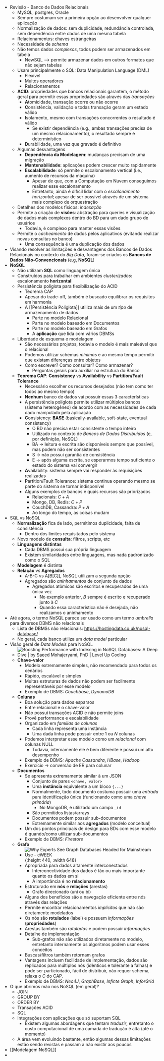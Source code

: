 - Revisão - Banco de Dados Relacionais
	- MySQL, postgres, Oracle
	- Sempre costumam ser a primeira opção ao desenvolver qualquer aplicação
	- Normalização de dados: sem duplicidade, redundância controlada, sem dependência entre dados de uma mesma tabela
	- Relacionamentos: chaves estrangeiras
	- Necessidade de *schema*
	- Não temos dados *complexos*, todos podem ser armazenados em tabela
		- NewSQL --> permite armazenar dados em outros formatos que não sejam tabelas
	- Usam principalmente o SQL: Data Manipulation Language (DML)
		- Flexível
		- Muitos operadores
		- Relacionamentos
	- **ACID**: propriedades que bancos relacionais garantem, o método geral para permitir essas propriedades são através das *transações*
		- **A**tomicidade, transação ocorre ou não ocorre
		- **C**onsistência, validação e todas transação geram um estado válido
		- **I**solamento, mesmo com transações concorrentes o resultado é válido
			- Se existir dependência (e.g., ambas transações precisa de um mesmo relacionamento), o resultado sempre é determinístico
		- **D**urabilidade, uma vez que gravado é definitivo
	- Algumas desvantagens
		- **Dependência da Modelagem**: mudanças precisam de uma migração
		- **Mantenabilidade**: aplicações podem crescer muito rapidamente
		- **Escalabilidade**: só permite o escalonamento vertical (i.e., aumento de recursos da máquina)
			- Apesar de que, com a Computação em Nuvem conseguimos realizar esse escalonamento
			- Entretanto, ainda é difícil lidar com o *escalonamento horizontal*; apesar de ser possível através de um sistema mais complexo de orquestração
	- Detalhes dos modelos físicos: *indexação*
	- Permite a criação de **visões**: abstração para queries e visualização de dados mais complexos dentro do BD para um dado grupo de usuários
		- Todavia, é complexo para manter essas visões
	- Permite o *cacheamento* de dados pelos aplicativos (evitando realizar novas consultas no banco)
		- Uma consequência é uma duplicação dos dados
- Visando resolver as limitações e desvantagens dos Bancos de Dados Relacionais no contexto do *Big Data*, foram-se criados os **Bancos de Dados Não-Convencionais** (e.g, **NoSQL**)
- **NoSQL**
	- Não utilizam **SQL** como linguagem única
	- Construídos para trabalhar em ambientes *clusterizados*: escalonamento **horizontal**
	- Persistência poliglota para flexibilização do ACID
		- Teorema CAP
		- Apesar do trade-off, também é buscado equilibrar os requisitos em harmonia
		- A [[Persistência Poliglota]] utiliza mais de um *tipo* de armazenamento de dados
			- Parte no modelo Relacional
			- Parte no modelo baseado em Documentos
			- Parte no modelo baseado em Grafos
			- A **aplicação** que lida com vários DBMSs
	- Liberdade de esquema e modelagem
		- São necessários projetos, todavia o modelo é mais maleável que o relacional
		- Podemos utilizar schemas *mínimos* e ao mesmo tempo permitir que existam diferenças entre objetos
		- Como escrever? Como consultar? Como armazenar?
			- Perguntas gerais para auxiliar na estrutura do Banco
	- **Teorema CAP**: **Consistency** vs **Availability** vs **Partition/Fault Tolerance**
		- Necessário escolher os recursos desejados (não tem como ter todos ao mesmo tempo)
		- **Nenhum** banco de dados vai possuir essas 3 características
		- A persistência poliglota permite utilizar múltiplos bancos (sistema heterogêneo) de acordo com as necessidades de cada dado manipulado pela aplicação
		- **C**onsistency: **BASE** (basically-available, soft-state, eventual consistency)
			- O BD não precisa estar consistente o tempo inteiro
			- Utilizado no contexto de *Bancos de Dados Distribuídos* (e, por definição, NoSQL)
			- BA -> leitura e escrita são disponíveis sempre que possível, mas podem não ser consistentes
			- S -> não possui garantia de consistência
			- E -> após alguma escrita, se esperarmos tempo suficiente o estado do sistema vai convergir
		- **A**vailability: sistema sempre vai responder às requisições realizadas
		- **P**artition/Fault Tolerance: sistema continua operando mesmo se parte do sistema se tornar indisponível
		- Alguns exemplos de bancos e quais recursos são priorizados
			- Relacionais: $C + A$
			- Mongo, DB, Redis: $C + P$
			- CouchDB, Cassandra: $P + A$
			- Ao longo do tempo, as coisas mudam
- SQL vs NoSQL
	- **Normalização** fica de lado, permitimos duplicidade, falta de consistência
		- Dentro dos limites requisitados pelo sistema
	- Novo modelo de **consulta**: filtros, scripts, etc
	- **Linguagens distintas**
		- Cada DBMS possui sua própria linguagem
		- Existem similaridades entre linguagens, mas nada padronizado como o SQL
	- **Modelagem** é distinta
	- **Relação** vs **Agregados**
		- A-B-C vs A[B[C]], NoSQL utilizam a segunda opção
		- Agregados são *aninhamentos* de conjunto de dados
			- Agregados atômicos são escritos e recuperados de uma única vez
				- No exemplo anterior, *B* sempre é escrito e recuperado junto à *C*
				- Quando essa característica não é desejada, não realizamos o aninhamento
- Até agora, o termo NoSQL parece ser usado como um termo *umbrella* para diversos DBMS não relacionais
	- Lista de DBMSs não relacionais: https://hostingdata.co.uk/nosql-database/
	- No geral, cada banco utiliza um *data model* particular
- Visão geral de *Data Models* para NoSQL
	- ![Boosting Performance with Indexing in NoSQL Databases: A Deep Dive | by  Saeed Mohajeryami, PhD | Level Up Coding](https://miro.medium.com/v2/resize:fit:1400/0*l2FRaRHZyO9PwPW0.png)
	- **Chave-valor**
		- Modelo extremamente simples, não recomendado para todos os cenários
		- Rápido, escalável e simples
		- Muitas estruturas de dados não podem ser facilmente representáveis por esse modelo
		- Exemplo de DBMS: *Couchbase*, *DynamoDB*
	- **Colunas**
		- Boa solução para dados esparsos
		- Entre relacional e o chave-valor
		- Não possui transações ACID e não permite joins
		- Provê performance e escalabilidade
		- Organizado em *famílias de colunas*
			- Cada linha representa uma instância
			- Uma dada linha pode possuir entre 1 ou $N$ colunas
		- Podemos interpretar esse modelo como um *relacional* com colunas NULL
			- Todavia, internamente ele é bem diferente e possui um alto desempenho
		- Exemplo de DBMS: *Apache Cassandra*, *HBase*, *Hadoop*
		- Exercício -> conversão de ER para colunar
	- **Documentos**
		- Se apresenta extremamente similar à um JSON
			- Conjunto de pares `<chave, valor>`
			- Uma **instância** equivalente a um bloco `{...}`
			- Normalmente, todo documento costuma possuir uma *entrada* para identificação única (funcionando como uma *chave primária*)
				- No MongoDB, é utilizado um campo `_id`
			- São permitidos listas/arrays
			- Documentos podem possuir sub-documentos
			- Extremamente similar aos **agregados** (modelo conceitual)
		- Um dos pontos principais de design para BDs com esse modelo é quando/como utilizar sub-documentos
		- Exemplo de DBMS: *Firestore*
	- **Grafo**
		- ![Why Experts See Graph Databases Headed for Mainstream Use - eWEEK](https://www.eweek.com/wp-content/uploads/2020/10/GraphDB.ecosystem.jpg){:height 440, :width 648}
		- Apropriada para dados altamente interconectados
			- Interconectividade dos dados é tão ou mais importante quanto os dados em si
			- A importância é no **relacionamento**
		- Estruturado em **nós** e **relações** (arestas)
			- Grafo direcionado (uni ou bi)
		- Alguns dos benefícios são a navegação eficiente entre nós através das relações
		- Permite encontrar relacionamentos *implícitos* que não são diretamente modelados
		- Os nós são **rotulados** (label) e possuem *informações* (**propriedades**)
		- Arestas também são *rotuladas* e podem possuir *informações*
		- Detalhe de implementação
			- Sub-grafos não são utilizados diretamente no modelo, entretanto internamente os algoritmos podem usar esses conceitos
		- Buscas/filtros também retornam grafos
		- Vantagens incluem facilidade de implementação, dados são replicados para múltiplos nós (idênticos e tolerante a falhas) e pode ser particionado, fácil de distribuir, não requer schema, relaxa o $C$ do CAP.
		- Exemplo de DBMS: *Neo4J*, *GraphBase*, *Infinte Graph*, *InforGrid*
- O que abrimos mão nos NoSQL (em geral)?
	- JOIN
	- GROUP BY
	- ORDER BY
	- Transações ACID
	- SQL
	- Integrações com aplicações que só suportam SQL
		- Existem algumas abordagens que tentam *traduzir*, entretanto o custo computacional de uma camada de tradução é alta (até o momento)
	- A área vem evoluindo bastante, então algumas dessas limitações estão sendo revistas e passam a não existir aos poucos
- [[Modelagem NoSQL]]
-